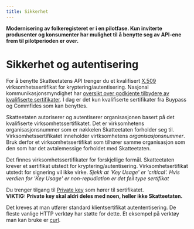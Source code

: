 ```yaml
---
title: Sikkerhet
---
```


**Modernisering av folkeregisteret er i en pilotfase. Kun inviterte produsenter og konsumenter har mulighet til å benytte seg av API-ene frem til pilotperioden er over.**

# Sikkerhet og autentisering
For å benytte Skatteetatens API trenger du et kvalifisert [X.509]( https://en.wikipedia.org/wiki/X.509) virksomhetssertifikat for kryptering/autentisering. Nasjonal kommunikasjonsmyndighet har [oversikt over godkjente tilbydere av kvalifiserte sertifikater](https://www.nkom.no/teknisk/elektronisk-signatur/kvalifisert-sertifikat/registrerte-tilbydere-av-kvalifiserte-sertifikater). I dag er det kun kvalifiserte sertifikater fra Buypass og Commfides som kan benyttes. 

Skatteetaten autoriserer og autentiserer organisasjonen basert på det kvalifiserte virksomhetssertifikatet. Det er virksomhetens organisasjonsnummer som er nøkkelen Skatteetaten forholder seg til. Virksomhetssertifikatet inneholder virtksomhetens *organisasjonsnummer*. Bruk derfor et virksomhetssertifikat som tilhører samme organisasjon som den som har det avtalemessige forholdet med Skatteetaten.

Det finnes virksomhetssertifikater for forskjellige formål. Skatteetaten krever et sertifikat utstedt for kryptering/autentisering. Virksomhetsertifikat utstedt for signering vil ikke virke. *Sjekk at 'Key Usage' er 'critical'. Hvis verdien for 'Key Usage' er non-repudiation er det feil type sertifikat*

Du trenger tilgang til [Private key](https://en.wikipedia.org/wiki/Public-key_cryptography) som hører til sertifikatet. <br>
**VIKTIG: Private key skal aldri deles med noen, heller ikke Skatteetaten.**


Det kreves at man utfører standard klientsertifikat autententisering. De fleste vanlige HTTP verktøy har støtte for dette. Et eksempel på verktøy man kan bruke er [curl](https://ec.haxx.se/usingcurl-tls.html).
